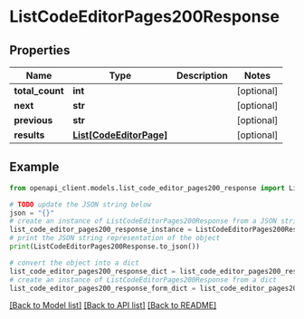 # ListCodeEditorPages200Response


## Properties

Name | Type | Description | Notes
------------ | ------------- | ------------- | -------------
**total_count** | **int** |  | [optional] 
**next** | **str** |  | [optional] 
**previous** | **str** |  | [optional] 
**results** | [**List[CodeEditorPage]**](CodeEditorPage.md) |  | [optional] 

## Example

```python
from openapi_client.models.list_code_editor_pages200_response import ListCodeEditorPages200Response

# TODO update the JSON string below
json = "{}"
# create an instance of ListCodeEditorPages200Response from a JSON string
list_code_editor_pages200_response_instance = ListCodeEditorPages200Response.from_json(json)
# print the JSON string representation of the object
print(ListCodeEditorPages200Response.to_json())

# convert the object into a dict
list_code_editor_pages200_response_dict = list_code_editor_pages200_response_instance.to_dict()
# create an instance of ListCodeEditorPages200Response from a dict
list_code_editor_pages200_response_form_dict = list_code_editor_pages200_response.from_dict(list_code_editor_pages200_response_dict)
```
[[Back to Model list]](../README.md#documentation-for-models) [[Back to API list]](../README.md#documentation-for-api-endpoints) [[Back to README]](../README.md)


